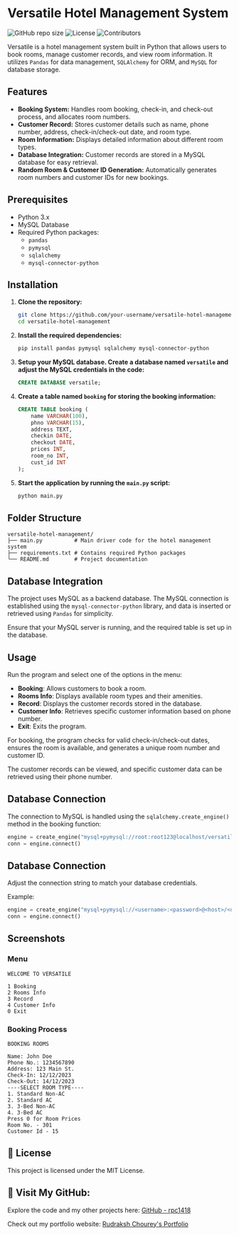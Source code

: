 # Versatile Hotel Management System

![GitHub repo size](https://img.shields.io/github/repo-size/rpc1418/hotel-management) ![License](https://img.shields.io/github/license/rpc1418/hotel-management) ![Contributors](https://img.shields.io/github/contributors/rpc1418/hotel-management)

Versatile is a hotel management system built in Python that allows users to book rooms, manage customer records, and view room information. It utilizes `Pandas` for data management, `SQLAlchemy` for ORM, and `MySQL` for database storage.

## Features

- **Booking System:** Handles room booking, check-in, and check-out process, and allocates room numbers.
- **Customer Record:** Stores customer details such as name, phone number, address, check-in/check-out date, and room type.
- **Room Information:** Displays detailed information about different room types.
- **Database Integration:** Customer records are stored in a MySQL database for easy retrieval.
- **Random Room & Customer ID Generation:** Automatically generates room numbers and customer IDs for new bookings.

## Prerequisites

- Python 3.x
- MySQL Database
- Required Python packages:
  - `pandas`
  - `pymysql`
  - `sqlalchemy`
  - `mysql-connector-python`

## Installation

1. **Clone the repository:**

    ```bash
    git clone https://github.com/your-username/versatile-hotel-management.git
    cd versatile-hotel-management
    ```

2. **Install the required dependencies:**

    ```bash
    pip install pandas pymysql sqlalchemy mysql-connector-python
    ```

3. **Setup your MySQL database. Create a database named `versatile` and adjust the MySQL credentials in the code:**

    ```sql
    CREATE DATABASE versatile;
    ```

4. **Create a table named `booking` for storing the booking information:**

    ```sql
    CREATE TABLE booking (
        name VARCHAR(100),
        phno VARCHAR(15),
        address TEXT,
        checkin DATE,
        checkout DATE,
        prices INT,
        room_no INT,
        cust_id INT
    );
    ```

5. **Start the application by running the `main.py` script:**

    ```bash
    python main.py
    ```

## Folder Structure

```plaintext
versatile-hotel-management/
├── main.py          # Main driver code for the hotel management system
├── requirements.txt # Contains required Python packages
└── README.md        # Project documentation
```

## Database Integration

The project uses MySQL as a backend database. The MySQL connection is established using the `mysql-connector-python` library, and data is inserted or retrieved using `Pandas` for simplicity.

Ensure that your MySQL server is running, and the required table is set up in the database.

## Usage

Run the program and select one of the options in the menu:

- **Booking**: Allows customers to book a room.
- **Rooms Info**: Displays available room types and their amenities.
- **Record**: Displays the customer records stored in the database.
- **Customer Info**: Retrieves specific customer information based on phone number.
- **Exit**: Exits the program.

For booking, the program checks for valid check-in/check-out dates, ensures the room is available, and generates a unique room number and customer ID.

The customer records can be viewed, and specific customer data can be retrieved using their phone number.

## Database Connection

The connection to MySQL is handled using the `sqlalchemy.create_engine()` method in the booking function:

```python
engine = create_engine("mysql+pymysql://root:root123@localhost/versatile")
conn = engine.connect()
```

## Database Connection

Adjust the connection string to match your database credentials. 

Example:

```python
engine = create_engine("mysql+pymysql://<username>:<password>@<host>/<database>")
conn = engine.connect()
```

## Screenshots

### Menu

```text
WELCOME TO VERSATILE

1 Booking
2 Rooms Info
3 Record
4 Customer Info
0 Exit
```
### Booking Process
```text
BOOKING ROOMS

Name: John Doe
Phone No.: 1234567890
Address: 123 Main St.
Check-In: 12/12/2023
Check-Out: 14/12/2023
----SELECT ROOM TYPE----
1. Standard Non-AC
2. Standard AC
3. 3-Bed Non-AC
4. 3-Bed AC
Press 0 for Room Prices
Room No. - 301
Customer Id - 15

```
## 📜 License

This project is licensed under the MIT License.

## 🔗 Visit My GitHub:

Explore the code and my other projects here: [GitHub - rpc1418](https://github.com/rpc1418)


Check out my portfolio website: [Rudraksh Chourey's Portfolio](https://rpc1418.github.io/portfolio/)
